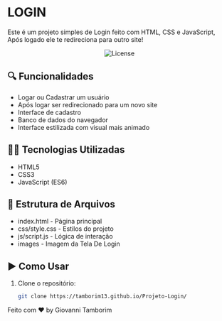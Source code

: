 # LOGIN

Este é um projeto simples de Login feito com HTML, CSS e JavaScript, Após logado ele te redireciona para outro site!

<p align="center">
  <img alt="License" src="https://img.shields.io/static/v1?label=license&message=MIT&color=49AA26&labelColor=000000">
</p>

## 🔍 Funcionalidades

- Logar ou Cadastrar um usuário
- Após logar ser redirecionado para um novo site
- Interface de cadastro
- Banco de dados do navegador
- Interface estilizada com visual mais animado

## 🧑‍💻 Tecnologias Utilizadas

- HTML5
- CSS3
- JavaScript (ES6)


## 📁 Estrutura de Arquivos
- index.html - Página principal
- css/style.css - Estilos do projeto
- js/script.js - Lógica de interação 
- images - Imagem da Tela De Login


## ▶️ Como Usar

1. Clone o repositório:
   ```bash
   git clone https://tamborim13.github.io/Projeto-Login/

Feito com ♥ by  Giovanni Tamborim 